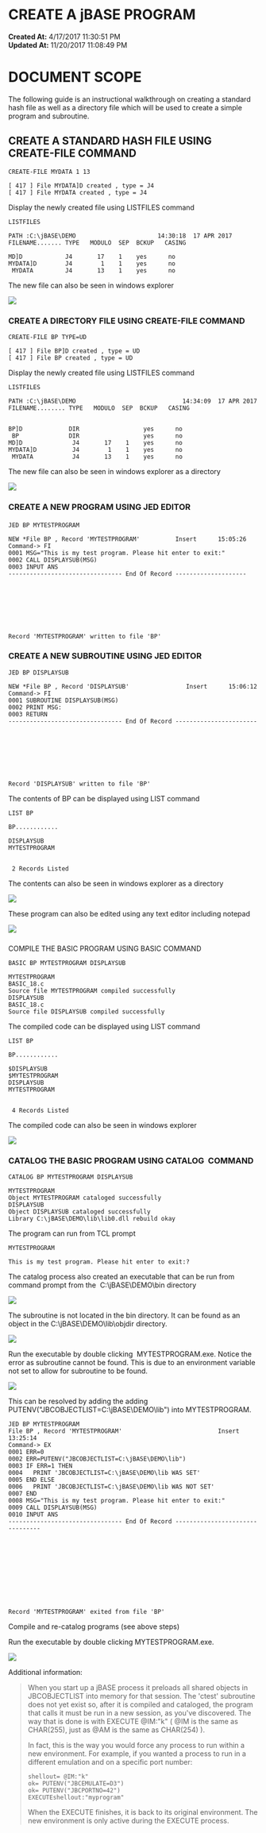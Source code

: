 # CREATE A jBASE PROGRAM

**Created At:** 4/17/2017 11:30:51 PM  
**Updated At:** 11/20/2017 11:08:49 PM  


# DOCUMENT SCOPE

The following guide is an instructional walkthrough on creating a standard hash file as well as a directory file which will be used to create a simple program and subroutine.

## CREATE A STANDARD HASH FILE USING CREATE-FILE COMMAND



```
CREATE-FILE MYDATA 1 13

[ 417 ] File MYDATA]D created , type = J4
[ 417 ] File MYDATA created , type = J4
```

Display the newly created file using LISTFILES command

```
LISTFILES

PATH :C:\jBASE\DEMO                       14:30:18  17 APR 2017
FILENAME....... TYPE   MODULO  SEP  BCKUP   CASING

MD]D            J4       17    1    yes      no
MYDATA]D        J4        1    1    yes      no
 MYDATA         J4       13    1    yes      no
```

The new file can also be seen in windows explorer

![](https://static.helpjuice.com/helpjuice_production/uploads/upload/image/3397/104833/CREATE-FILE_MYDATA.PNG)



### CREATE A DIRECTORY FILE USING CREATE-FILE COMMAND



```
CREATE-FILE BP TYPE=UD

[ 417 ] File BP]D created , type = UD
[ 417 ] File BP created , type = UD
```

Display the newly created file using LISTFILES command

```
LISTFILES

PATH :C:\jBASE\DEMO                              14:34:09  17 APR 2017
FILENAME........ TYPE   MODULO  SEP  BCKUP   CASING


BP]D             DIR                  yes      no
 BP              DIR                  yes      no
MD]D              J4       17    1    yes      no
MYDATA]D          J4        1    1    yes      no
 MYDATA           J4       13    1    yes      no
```

The new file can also be seen in windows explorer as a directory

![](https://static.helpjuice.com/helpjuice_production/uploads/upload/image/3397/104834/CREATE-FILE_BP.PNG)

### CREATE A NEW PROGRAM USING JED EDITOR

#### 
```
JED BP MYTESTPROGRAM

NEW *File BP , Record 'MYTESTPROGRAM'          Insert      15:05:26
Command-> FI
0001 MSG="This is my test program. Please hit enter to exit:"
0002 CALL DISPLAYSUB(MSG)
0003 INPUT ANS
-------------------------------- End Of Record --------------------








Record 'MYTESTPROGRAM' written to file 'BP'
```


### CREATE A NEW SUBROUTINE USING JED EDITOR

```
JED BP DISPLAYSUB

NEW *File BP , Record 'DISPLAYSUB'                Insert      15:06:12
Command-> FI
0001 SUBROUTINE DISPLAYSUB(MSG)
0002 PRINT MSG:
0003 RETURN
-------------------------------- End Of Record -----------------------








Record 'DISPLAYSUB' written to file 'BP'
```

The contents of BP can be displayed using LIST command

```
LIST BP

BP............

DISPLAYSUB
MYTESTPROGRAM


 2 Records Listed
```

The contents can also be seen in windows explorer as a directory

![](https://static.helpjuice.com/helpjuice_production/uploads/upload/image/3397/104835/NEWPROGRAMS.PNG)

These program can also be edited using any text editor including notepad

![](https://static.helpjuice.com/helpjuice_production/uploads/upload/image/3397/104836/notepad.PNG)

### 
COMPILE THE BASIC PROGRAM USING BASIC COMMAND

```
BASIC BP MYTESTPROGRAM DISPLAYSUB

MYTESTPROGRAM
BASIC_18.c
Source file MYTESTPROGRAM compiled successfully
DISPLAYSUB
BASIC_18.c
Source file DISPLAYSUB compiled successfully
```

The compiled code can be displayed using LIST command

```
LIST BP
```

```
BP............

$DISPLAYSUB
$MYTESTPROGRAM
DISPLAYSUB
MYTESTPROGRAM


 4 Records Listed
```

The compiled code can also be seen in windows explorer

![](https://static.helpjuice.com/helpjuice_production/uploads/upload/image/3397/104837/COMPILEDCODE.PNG)

### 


### CATALOG THE BASIC PROGRAM USING CATALOG  COMMAND

```
CATALOG BP MYTESTPROGRAM DISPLAYSUB

MYTESTPROGRAM
Object MYTESTPROGRAM cataloged successfully
DISPLAYSUB
Object DISPLAYSUB cataloged successfully
Library C:\jBASE\DEMO\lib\lib0.dll rebuild okay
```

The program can run from TCL prompt

```
MYTESTPROGRAM

This is my test program. Please hit enter to exit:?
```

The catalog process also created an executable that can be run from command prompt from the  C:\jBASE\DEMO\bin directory

![](https://static.helpjuice.com/helpjuice_production/uploads/upload/image/3397/105363/EXE.PNG)



The subroutine is not located in the bin directory. It can be found as an object in the C:\jBASE\DEMO\lib\objdir directory.

![](https://static.helpjuice.com/helpjuice_production/uploads/upload/image/3397/104843/obj.PNG)





Run the executable by double clicking  MYTESTPROGRAM.exe. Notice the error as subroutine cannot be found. This is due to an environment variable not set to allow for subroutine to be found.

![](https://static.helpjuice.com/helpjuice_production/uploads/upload/image/3397/105364/ERROR.PNG)



This can be resolved by adding the adding PUTENV("JBCOBJECTLIST=C:\jBASE\DEMO\lib") into MYTESTPROGRAM.

```
JED BP MYTESTPROGRAM
File BP , Record 'MYTESTPROGRAM'                           Insert      13:25:14
Command-> EX
0001 ERR=0
0002 ERR=PUTENV("JBCOBJECTLIST=C:\jBASE\DEMO\lib")
0003 IF ERR=1 THEN
0004   PRINT 'JBCOBJECTLIST=C:\jBASE\DEMO\lib WAS SET'
0005 END ELSE
0006   PRINT 'JBCOBJECTLIST=C:\jBASE\DEMO\lib WAS NOT SET'
0007 END
0008 MSG="This is my test program. Please hit enter to exit:"
0009 CALL DISPLAYSUB(MSG)
0010 INPUT ANS
-------------------------------- End Of Record --------------------------------











Record 'MYTESTPROGRAM' exited from file 'BP'
```



Compile and re-catalog programs (see above steps)

Run the executable by double clicking MYTESTPROGRAM.exe.

![](https://static.helpjuice.com/helpjuice_production/uploads/upload/image/3397/105365/FIXED.PNG)

Additional information:


> When you start up a jBASE process it preloads all shared objects in JBCOBJECTLIST into memory for that session. The 'ctest' subroutine does not yet exist so, after it is compiled and cataloged, the program that calls it must be run in a new session, as you've discovered. The way that is done is with EXECUTE @IM:"k" ( @IM is the same as CHAR(255), just as @AM is the same as CHAR(254) ).
> 
> In fact, this is the way you would force any process to run within a new environment. For example, if you wanted a process to run in a different emulation and on a specific port number:
> 
> ```
> shellout= @IM:"k"
> ok= PUTENV("JBCEMULATE=D3")
> ok= PUTENV("JBCPORTNO=42")
> EXECUTEshellout:"myprogram"
> ```
> 
> When the EXECUTE finishes, it is back to its original environment. The new environment is only active during the EXECUTE process.



